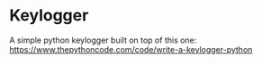 # Keylogger
A simple python keylogger built on top of this one: https://www.thepythoncode.com/code/write-a-keylogger-python
